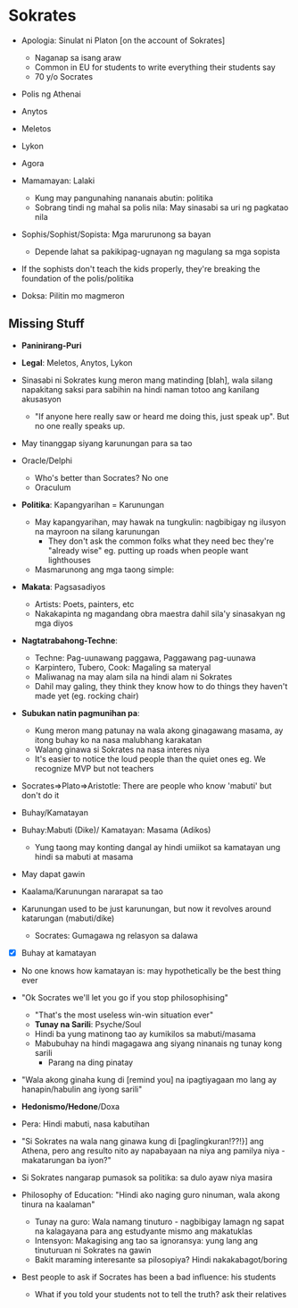 # Sokrates

* Apologia: Sinulat ni Platon [on the account of Sokrates]
  * Naganap sa isang araw
  * Common in EU for students to write everything their students say
  * 70 y/o Socrates
* Polis ng Athenai
* Anytos
* Meletos
* Lykon
* Agora

* Mamamayan: Lalaki
  * Kung may pangunahing nananais abutin: politika
  * Sobrang tindi ng mahal sa polis nila: May sinasabi sa uri ng pagkatao nila
* Sophis/Sophist/Sopista: Mga marurunong sa bayan
  * Depende lahat sa pakikipag-ugnayan ng magulang sa mga sopista
* If the sophists don't teach the kids properly, they're breaking the foundation of the polis/politika
* Doksa: Pilitin mo magmeron

## Missing Stuff

* **Paninirang-Puri**
* **Legal**: Meletos, Anytos, Lykon
* Sinasabi ni Sokrates kung meron mang matinding [blah], wala silang napakitang saksi para sabihin na hindi naman totoo ang kanilang akusasyon
  * "If anyone here really saw or heard me doing this, just speak up". But no one really speaks up.
* May tinanggap siyang karunungan para sa tao
* Oracle/Delphi
  * Who's better than Socrates? No one
  * Oraculum
* **Politika**: Kapangyarihan = Karunungan
  * May kapangyarihan, may hawak na tungkulin: nagbibigay ng ilusyon na mayroon na silang karunungan
    * They don't ask the common folks what they need bec they're "already wise" eg. putting up roads when people want lighthouses
  * Masmarunong ang mga taong simple: 
* **Makata**: Pagsasadiyos
  * Artists: Poets, painters, etc
  * Nakakapinta ng magandang obra maestra dahil sila'y sinasakyan ng mga diyos
* **Nagtatrabahong-Techne**: 
  * Techne: Pag-uunawang paggawa, Paggawang pag-uunawa 
  * Karpintero, Tubero, Cook: Magaling sa materyal
  * Maliwanag na may alam sila na hindi alam ni Sokrates
  * Dahil may galing, they think they know how to do things they haven't made yet (eg. rocking chair)
* **Subukan natin pagmunihan pa**: 
  * Kung meron mang patunay na wala akong ginagawang masama, ay itong buhay ko na nasa malubhang karakatan
  * Walang ginawa si Sokrates na nasa interes niya
  * It's easier to notice the loud people than the quiet ones eg. We recognize MVP but not teachers

* Socrates=>Plato=>Aristotle: There are people who know 'mabuti' but don't do it
* Buhay/Kamatayan
* Buhay:Mabuti (Dike)/ Kamatayan: Masama (Adikos)
  * Yung taong may konting dangal ay hindi umiikot sa kamatayan ung hindi sa mabuti at masama
* May dapat gawin
* Kaalama/Karunungan nararapat sa tao
* Karunungan used to be just karunungan, but now it revolves around katarungan (mabuti/dike)
  * Socrates: Gumagawa ng relasyon sa dalawa
* [X] Buhay at kamatayan
* No one knows how kamatayan is: may hypothetically be the best thing ever

* "Ok Socrates we'll let you go if you stop philosophising"
  * "That's the most useless win-win situation ever"
  * **Tunay na Sarili**: Psyche/Soul
  * Hindi ba yung matinong tao ay kumikilos sa mabuti/masama
  * Mabubuhay na hindi magagawa ang siyang ninanais ng tunay kong sarili
    * Parang na ding pinatay

* "Wala akong ginaha kung di [remind you] na ipagtiyagaan mo lang ay hanapin/habulin ang iyong sarili"
* **Hedonismo/Hedone**/Doxa
* Pera: Hindi mabuti, nasa kabutihan


* "Si Sokrates na wala nang ginawa kung di [paglingkuran!??!}] ang Athena, pero ang resulto nito ay napabayaan na niya ang pamilya niya - makatarungan ba iyon?"
* Si Sokrates nangarap pumasok sa politika: sa dulo ayaw niya masira
* Philosophy of Education: "Hindi ako naging guro ninuman, wala akong tinura na kaalaman"
  * Tunay na guro: Wala namang tinuturo - nagbibigay lamagn ng sapat na kalagayana para ang estudyante mismo ang makatuklas
  * Intensyon: Makagising ang tao sa ignoransya: yung lang ang tinuturuan ni Sokrates na gawin
  * Bakit maraming interesante sa pilosopiya? Hindi nakakabagot/boring

* Best people to ask if Socrates has been a bad influence: his students
  * What if you told your students not to tell the truth? ask their relatives